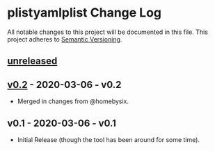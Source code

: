 # plistyamlplist Change Log

All notable changes to this project will be documented in this file. This project adheres to [Semantic Versioning](http://semver.org/).

## [unreleased]


## [v0.2] - 2020-03-06 - v0.2

- Merged in changes from @homebysix.


## v0.1 - 2020-03-06 - v0.1

- Initial Release (though the tool has been around for some time).

[unreleased]: https://github.com/grahampugh/plist-yaml-plist/compare/v0.2...HEAD
[v0.2]: https://github.com/grahampugh/plist-yaml-plist/compare/v0.1...v0.2
